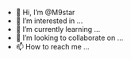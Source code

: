- 👋 Hi, I’m @M9star
- 👀 I’m interested in ...
- 🌱 I’m currently learning ...
- 💞️ I’m looking to collaborate on ...
- 📫 How to reach me ...

<!---
M9star/M9star is a ✨ special ✨ repository because its `README.md` (this file) appears on your GitHub profile.
You can click the Preview link to take a look at your changes.
--->
